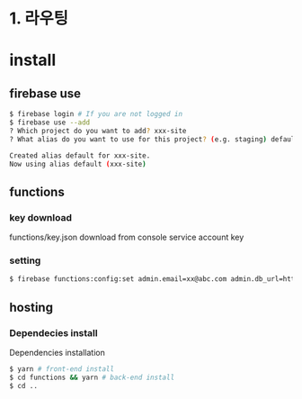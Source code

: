 # 1. 라우팅

# install

## firebase use

```bash
$ firebase login # If you are not logged in
$ firebase use --add
? Which project do you want to add? xxx-site
? What alias do you want to use for this project? (e.g. staging) default

Created alias default for xxx-site.
Now using alias default (xxx-site)
```

## functions

### key download

functions/key.json download from console service account key

### setting

```bash
$ firebase functions:config:set admin.email=xx@abc.com admin.db_url=https://shinwhaintranet-default-rtdb.firebaseio.com
```

## hosting

### Dependecies install

Dependencies installation

```bash
$ yarn # front-end install
$ cd functions && yarn # back-end install
$ cd ..
```

